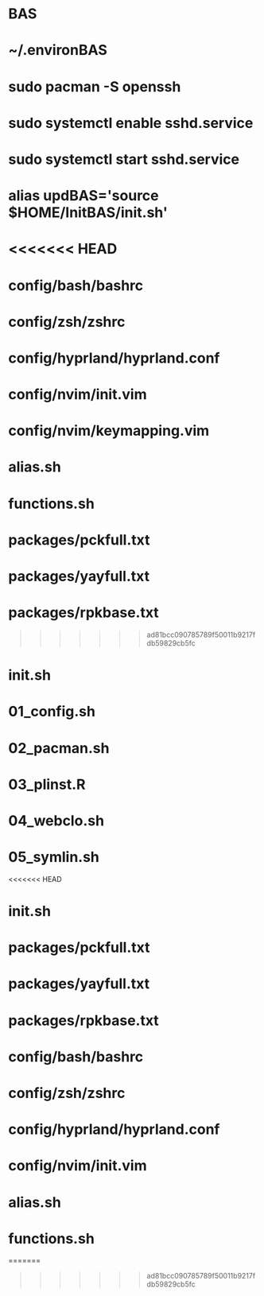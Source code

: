 # BAS
# ~/.environBAS
# sudo pacman -S openssh 
# sudo systemctl enable sshd.service
# sudo systemctl start sshd.service
# alias updBAS='source $HOME/InitBAS/init.sh' 

<<<<<<< HEAD
=======
# config/bash/bashrc
# config/zsh/zshrc
# config/hyprland/hyprland.conf
# config/nvim/init.vim
# config/nvim/keymapping.vim
# alias.sh
# functions.sh

# packages/pckfull.txt
# packages/yayfull.txt
# packages/rpkbase.txt
>>>>>>> ad81bcc090785789f50011b9217fdb59829cb5fc

# init.sh
# 01_config.sh
# 02_pacman.sh
# 03_plinst.R
# 04_webclo.sh
# 05_symlin.sh
<<<<<<< HEAD
# init.sh

# packages/pckfull.txt
# packages/yayfull.txt
# packages/rpkbase.txt

# config/bash/bashrc
# config/zsh/zshrc
# config/hyprland/hyprland.conf
# config/nvim/init.vim
# alias.sh
# functions.sh
=======
>>>>>>> ad81bcc090785789f50011b9217fdb59829cb5fc


